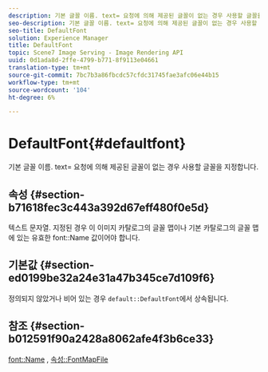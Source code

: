 ```yaml
---
description: 기본 글꼴 이름. text= 요청에 의해 제공된 글꼴이 없는 경우 사용할 글꼴을 지정합니다.
seo-description: 기본 글꼴 이름. text= 요청에 의해 제공된 글꼴이 없는 경우 사용할 글꼴을 지정합니다.
seo-title: DefaultFont
solution: Experience Manager
title: DefaultFont
topic: Scene7 Image Serving - Image Rendering API
uuid: 0d1ada8d-2ffe-4799-b771-8f9113e04661
translation-type: tm+mt
source-git-commit: 7bc7b3a86fbcdc57cfdc31745fae3afc06e44b15
workflow-type: tm+mt
source-wordcount: '104'
ht-degree: 6%

---
```



# DefaultFont{#defaultfont}

기본 글꼴 이름. text= 요청에 의해 제공된 글꼴이 없는 경우 사용할 글꼴을 지정합니다.

## 속성 {#section-b71618fec3c443a392d67eff480f0e5d}

텍스트 문자열. 지정된 경우 이 이미지 카탈로그의 글꼴 맵이나 기본 카탈로그의 글꼴 맵에 있는 유효한 font::Name 값이어야 합니다.

## 기본값 {#section-ed0199be32a24e31a47b345ce7d109f6}

정의되지 않았거나 비어 있는 경우 `default::DefaultFont`에서 상속됩니다.

## 참조 {#section-b012591f90a2428a8062afe4f3b6ce33}

[font::Name](../../../../../is-api/image-catalog/image-serving-api-ref/c-image-catalog-reference/c-font-map-reference/r-name-font.md#reference-c55889877dc54aabb60734dcde86ee76) ,  [속성::FontMapFile](../../../../../is-api/image-catalog/image-serving-api-ref/c-image-catalog-reference/c-attributes-reference/r-fontmapfile.md#reference-22e077d4595b45b6a6e549b8499ecb76)
